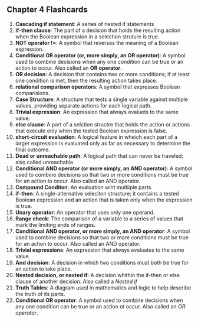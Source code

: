 ## Chapter 4 Flashcards

1. **Cascading if statement**: A series of nested if statements
2. **if-then clause**: The part of a decision that holds the resulting action when the Boolean expression in a selection struture is true.
3. **NOT operator !=**: A symbol that reverses the meaning of a Boolean expression.
4. **Conditional OR operator (or, more simply, an OR operator)**: A symbol used to combine decisions when any one condition can be true or an action to occur. Also called an **OR operator**.
5. **OR decision**: A decision that contains two or more conditions; if at least one condition is met, then the resulting action takes place.
6. **relational comparison operators**: A symbol that expresses Boolean comparisions.
7. **Case Structure**: A structure that tests a single variable against multiple values, providing separate actions for each logical path.
8. **Trivial expression**: An expression that always evaluets to the same value.
9. **else clause**: A part of a selction structre that holds the action or actions that execute only when the tested Boolean expression is false.
10. **short-circuit evaluation**: A logical feature in wheich each part of a larger expression is evaluated only as far as necessary to determine the final outcome.
11. **Dead or unreachable path**: A logical path that can never be traveled; also called unreachable.
12. **Conditional AND operator (or more simply, an AND operator)**: A symbol used to combine decisions so that two or more conditions must be true for an action to occur. Also called an AND operator.
13. **Compound Conditon**: An evaluation wiht multiiple parts.
14. **if-then**: A single-alternative seleciton structure; it contains a tested Boolean expression and an action that is taken only when the expression is true.
15. **Unary operator**: An operator that uses only one operand.
16. **Range check**: The comparison of a variable to a series of values that mark the limiting ends of ranges.
17. **Conditional AND operator, or more simply, an AND operator**: A symbol used to combine decisions so that two or more conditions must be true for an action to occur. Also called an AND operator.
18. **Trivial expressions**: An expression that always evaluates to the same value.
19. **And decision**: A decision in which two conditions must both be true for an action to take place.
20. **Nested decision, or nexted if**: A decision whithin the if-then or else clause of another decision. Also called a _Nested if_
21. **Truth Tables**: A diagram used in mathematics and logic to help describe the truth of its parts.
22. **Conditional OR operator**: A symbol used to combine decisions when any one condition can be true or an action ot occur. Also called an _OR operator_.
